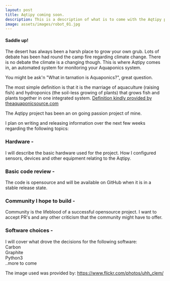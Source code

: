 ```yaml
---
layout: post
title: Aqtipy coming soon.
description: This is a description of what is to come with the Aqtipy project.
image: assets/images/robot_01.jpg
---
```

#### Saddle up!
The desert has always been a harsh place to grow your own grub. Lots of debate has been had round the camp fire regarding climate change.
There is no debate the climate is a changing though. This is where Aqtipy comes in, an automated system for monitoring your Aquaponics system.

You might be ask'n "What in tarnation is Aquaponics?", great question. 

The most simple definition is that it is the marriage of aquaculture (raising fish) and hydroponics (the soil-less growing of plants) that grows fish and plants together in one integrated system.
[Definition kindly provided by theaquaponicsource.com](https://www.theaquaponicsource.com/what-is-aquaponics/)

The Aqtipy project has been an on going passion project of mine.

I plan on writing and releasing information over the next few weeks regarding the following topics:

### Hardware -
I will describe the basic hardware used for the project. How I configured sensors, devices and other equipment relating to the Aqtipy.

### Basic code review -
The code is opensource and will be available on GitHub when it is in a stable release state.

### Community I hope to build - 
Community is the lifeblood of a successful opensource project. I want to accept PR's and any other criticism that the community might have to offer.

### Software choices - 
I will cover what drove the decisions for the following software:
<br>
Carbon 
<br>
Graphite
<br>
Python3
<br>
..more to come


The image used was provided by:
https://www.flickr.com/photos/uhh_clem/
